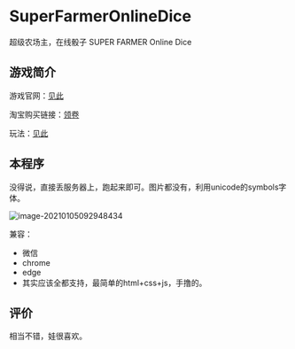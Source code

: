 # SuperFarmerOnlineDice
超级农场主，在线骰子 SUPER FARMER Online Dice 



## 游戏简介

游戏官网：[见此](https://www.granna.pl/katalog-gier/0-wszystkie-gry/343-SUPER-FARMER-THE-CARD-GAME.html)

淘宝购买链接：[领卷](https://s.click.taobao.com/HdbQVsu)

玩法：[见此](https://witreader.com/articles/549625416756/)



## 本程序

没得说，直接丢服务器上，跑起来即可。图片都没有，利用unicode的symbols字体。

![image-20210105092948434](https://img.0w0.io/u/s!AkNcBZ_Plzzpgp8gEtFxiu-jJxAIiA/image-20210105092948434.png)



兼容：

* 微信
* chrome
* edge
* 其实应该全都支持，最简单的html+css+js，手撸的。



## 评价

相当不错，娃很喜欢。

